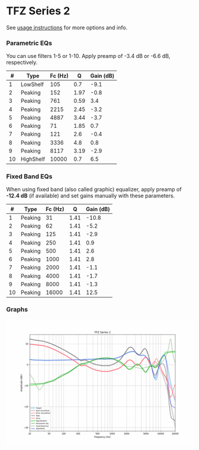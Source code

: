 # TFZ Series 2
See [usage instructions](https://github.com/jaakkopasanen/AutoEq#usage) for more options and info.

### Parametric EQs
You can use filters 1-5 or 1-10. Apply preamp of -3.4 dB or -6.6 dB, respectively.

|   # | Type      |   Fc (Hz) |    Q |   Gain (dB) |
|-----|-----------|-----------|------|-------------|
|   1 | LowShelf  |       105 | 0.7  |        -9.1 |
|   2 | Peaking   |       152 | 1.97 |        -0.8 |
|   3 | Peaking   |       761 | 0.59 |         3.4 |
|   4 | Peaking   |      2215 | 2.45 |        -3.2 |
|   5 | Peaking   |      4887 | 3.44 |        -3.7 |
|   6 | Peaking   |        71 | 1.85 |         0.7 |
|   7 | Peaking   |       121 | 2.6  |        -0.4 |
|   8 | Peaking   |      3336 | 4.8  |         0.8 |
|   9 | Peaking   |      8117 | 3.19 |        -2.9 |
|  10 | HighShelf |     10000 | 0.7  |         6.5 |

### Fixed Band EQs
When using fixed band (also called graphic) equalizer, apply preamp of **-12.4 dB** (if available) and set gains manually with these parameters.

|   # | Type    |   Fc (Hz) |    Q |   Gain (dB) |
|-----|---------|-----------|------|-------------|
|   1 | Peaking |        31 | 1.41 |       -10.8 |
|   2 | Peaking |        62 | 1.41 |        -5.2 |
|   3 | Peaking |       125 | 1.41 |        -2.9 |
|   4 | Peaking |       250 | 1.41 |         0.9 |
|   5 | Peaking |       500 | 1.41 |         2.6 |
|   6 | Peaking |      1000 | 1.41 |         2.8 |
|   7 | Peaking |      2000 | 1.41 |        -1.1 |
|   8 | Peaking |      4000 | 1.41 |        -1.7 |
|   9 | Peaking |      8000 | 1.41 |        -1.3 |
|  10 | Peaking |     16000 | 1.41 |        12.5 |

### Graphs
![](./TFZ%20Series%202.png)
